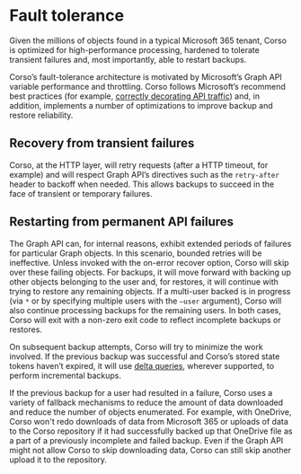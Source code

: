 # Fault tolerance

Given the millions of objects found in a typical Microsoft 365 tenant,
Corso is optimized for high-performance processing, hardened to
tolerate transient failures and, most importantly, able to restart backups.

Corso’s fault-tolerance architecture is motivated by Microsoft’s Graph
API variable performance and throttling. Corso follows Microsoft’s
recommend best practices (for example, [correctly decorating API
traffic](https://learn.microsoft.com/en-us/sharepoint/dev/general-development/how-to-avoid-getting-throttled-or-blocked-in-sharepoint-online#how-to-decorate-your-http-traffic))
and, in addition, implements a number of optimizations to improve
backup and restore reliability.

## Recovery from transient failures

Corso, at the HTTP layer, will retry requests (after a HTTP timeout,
for example) and will respect Graph API’s directives such as the
`retry-after` header to backoff when needed. This allows backups to
succeed in the face of transient or temporary failures.

## Restarting from permanent API failures

The Graph API can, for internal reasons, exhibit extended periods of
failures for particular Graph objects. In this scenario, bounded retries
will be ineffective. Unless invoked with the
on-error recover option, Corso will skip over these failing objects. For
backups, it will move forward with backing up other objects belonging
to the user and, for restores, it will continue with trying to restore
any remaining objects. If a multi-user backed is in progress (via `*`
or by specifying multiple users with the `—user` argument), Corso will
also continue processing backups for the remaining users. In both
cases, Corso will exit with a non-zero exit code to reflect incomplete
backups or restores.

On subsequent backup attempts, Corso will try to
minimize the work involved. If the previous backup was successful and
Corso’s stored state tokens haven’t expired, it will use [delta
queries](https://learn.microsoft.com/en-us/graph/delta-query-overview),
wherever supported, to perform incremental backups.

If the previous backup for a user had resulted in a failure, Corso
uses a variety of fallback mechanisms to reduce the amount of data
downloaded and reduce the number of objects enumerated. For example, with
OneDrive, Corso won't redo downloads of data from Microsoft 365 or
uploads of data to the Corso repository if it had successfully backed
up that OneDrive file as a part of a previously incomplete and failed
backup. Even if the Graph API might not allow Corso to skip
downloading data, Corso can still skip another upload it to the repository.
